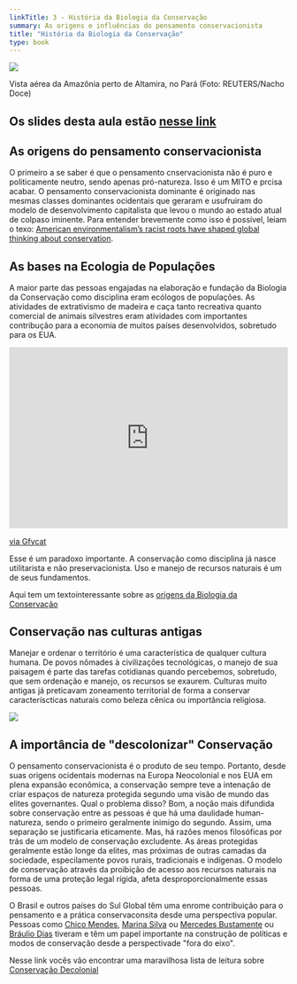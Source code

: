 ```yaml
---
linkTitle: 3 - História da Biologia da Conservação
summary: As origens e influências do pensamento conservacionista 
title: "História da Biologia da Conservação"
type: book
---
```


<img src=https://publisher-publish.s3.eu-central-1.amazonaws.com/pb-brasil247/swp/jtjeq9/media/20190905090940_4441febf-eca3-43c5-b909-bea9eade9f26.webp>

Vista aérea da Amazônia perto de Altamira, no Pará (Foto: REUTERS/Nacho Doce)


## Os slides desta aula estão [nesse link](https://fplmelo.github.io/biocons/aula4_biocons.html#1)

## As origens do pensamento conservacionista

O primeiro a se saber é que o pensamento cnservacionista não é puro e politicamente neutro, sendo apenas pró-natureza. Isso é um MITO e prcisa acabar. O pensamento conservacionista dominante é originado nas mesmas classes dominantes ocidentais que geraram e usufruiram do modelo de desenvolvimento capitalista que levou o mundo ao estado atual de colpaso iminente. Para entender brevemente como isso é possível, leiam o texo: [American environmentalism’s racist roots have shaped global thinking about conservation](https://theconversation.com/american-environmentalisms-racist-roots-have-shaped-global-thinking-about-conservation-143783).

## As bases na Ecologia de Populações

A maior parte das pessoas engajadas na elaboração e fundação da Biologia da Conservação como disciplina eram ecólogos de populações. As atividades de extrativismo de madeira e caça tanto recreativa quanto comercial de animais silvestres eram atividades com importantes contribução para a economia de muitos países desenvolvidos, sobretudo para os EUA.

<div style='position:relative; padding-bottom:calc(56.21% + 44px)'><iframe src='https://gfycat.com/ifr/FlamboyantPlainAnemone' frameborder='0' scrolling='no' width='100%' height='100%' style='position:absolute;top:0;left:0;' allowfullscreen></iframe></div><p> <a href="https://gfycat.com/flamboyantplainanemone">via Gfycat</a></p>

Esse é um paradoxo importante. A conservação como disciplina já nasce utilitarista e não preservacionista. Uso e manejo de recursos naturais é um de seus fundamentos. 

Aqui tem um textointeressante sobre as [origens da Biologia da Conservação](https://www.scielo.br/j/his/a/LZyXDZjgmVh4ssHfPPNrGHd/?lang=en#ModalTutors)


## Conservação nas culturas antigas

Manejar e ordenar o território é uma característica de qualquer cultura humana. De povos nômades à civilizações tecnológicas, o manejo de sua paisagem é parte das tarefas cotidianas quando percebemos, sobretudo, que sem ordenação e manejo, os recursos se exaurem. Culturas muito antigas já preticavam zoneamento territorial de forma a conservar caracteríscticas naturais como beleza cênica ou importância religiosa.

<img src=https://publisher-publish.s3.eu-central-1.amazonaws.com/pb-brasil247/swp/jtjeq9/media/20191020151044_11fda15e-2d7d-472c-bdea-d82c5f1d8e1a.webp>

## A importância de "descolonizar" Conservação

O pensamento conservacionista é o produto de seu tempo. Portanto, desde suas origens ocidentais modernas na Europa Neocolonial e nos EUA em plena expansão econômica, a conservação sempre teve a intenação de criar espaços de natureza protegida segundo uma visão de mundo das elites governantes. Qual o problema disso? Bom, a noção mais difundida sobre conservação entre as pessoas é que há uma daulidade human-natureza, sendo o primeiro geralmente inimigo do segundo. Assim, uma separação se justificaria eticamente. Mas, há razões menos filosóficas por trás de um modelo de conservação excludente. As áreas protegidas geralmente estão longe da elites, mas próximas de outras camadas da sociedade, especilamente povos rurais, tradicionais e indígenas. O modelo de conservação através da proibição de acesso aos recursos naturais na forma de uma proteção legal rígida, afeta desproporcionalmente essas pessoas. 

O Brasil e outros países do Sul Global têm uma enrome contribuição para o pensamento e a prática conservaconsita desde uma perspectiva popular. Pessoas como [Chico Mendes](https://www.wwf.org.br/?77613/O-legado-de-Chico-Mendes-resiste-apesar-da-politica-de-desmonte-diz-filha-do-ativista), [Marina Silva](https://www.gov.br/mma/pt-br/noticias/discurso-da-ministra-marina-silva-pelo-dia-internacional-da-biodiversidade) ou [Mercedes Bustamente](http://www.abc.org.br/membro/mercedes-maria-da-cunha-bustamante/) ou [Bráulio Dias](https://revistapesquisa.fapesp.br/braulio-ferreira-de-souza-dias-a-voz-dos-megadiversos/) tiveram e têm um papel importante na construção de políticas e modos de conservação desde a perspectivade "fora do eixo".

Nesse link vocês vão encontrar uma maravilhosa lista de leitura sobre [Conservação Decolonial](https://docs.google.com/document/d/1FuplJt02tLda8N_zFDOWfw4ybcvBCEJ7gsetpdlComo/edit)

